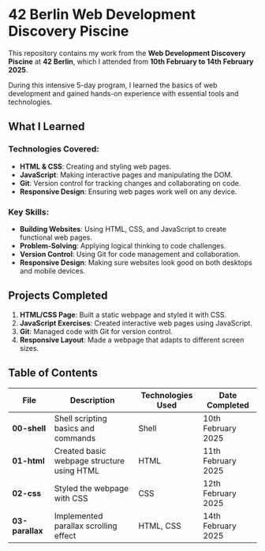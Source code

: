 # 42 Berlin Web Development Discovery Piscine

This repository contains my work from the **Web Development Discovery Piscine** at **42 Berlin**, which I attended from **10th February to 14th February 2025**. 

During this intensive 5-day program, I learned the basics of web development and gained hands-on experience with essential tools and technologies.

## What I Learned

### Technologies Covered:
- **HTML & CSS**: Creating and styling web pages.
- **JavaScript**: Making interactive pages and manipulating the DOM.
- **Git**: Version control for tracking changes and collaborating on code.
- **Responsive Design**: Ensuring web pages work well on any device.

### Key Skills:
- **Building Websites**: Using HTML, CSS, and JavaScript to create functional web pages.
- **Problem-Solving**: Applying logical thinking to code challenges.
- **Version Control**: Using Git for code management and collaboration.
- **Responsive Design**: Making sure websites look good on both desktops and mobile devices.

## Projects Completed
1. **HTML/CSS Page**: Built a static webpage and styled it with CSS.
2. **JavaScript Exercises**: Created interactive web pages using JavaScript.
3. **Git**: Managed code with Git for version control.
4. **Responsive Layout**: Made a webpage that adapts to different screen sizes.

## Table of Contents
| File | Description | Technologies Used | Date Completed |
|------|-------------|-------------------|----------------|
| **00-shell** | Shell scripting basics and commands | Shell | 10th February 2025 |
| **01-html** | Created basic webpage structure using HTML | HTML | 11th February 2025 |
| **02-css** | Styled the webpage with CSS | CSS | 12th February 2025 |
| **03-parallax** | Implemented parallax scrolling effect | HTML, CSS | 14th February 2025 |
